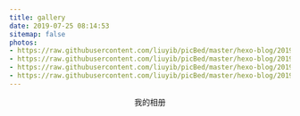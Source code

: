 ```yaml
---
title: gallery
date: 2019-07-25 08:14:53
sitemap: false
photos:
- https://raw.githubusercontent.com/liuyib/picBed/master/hexo-blog/20190623222056.jpg
- https://raw.githubusercontent.com/liuyib/picBed/master/hexo-blog/20190528163523.jpg
- https://raw.githubusercontent.com/liuyib/picBed/master/hexo-blog/20190530231752.jpg
- https://raw.githubusercontent.com/liuyib/picBed/master/hexo-blog/20190529223722.jpg
---
```


<center>我的相册</center>
